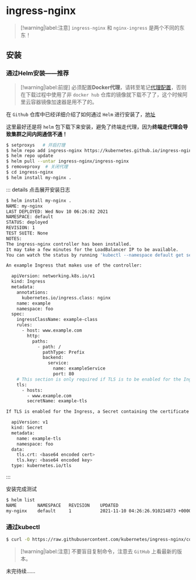 # ingress-nginx

> [!warning|label:注意]
> `ingress-nginx` 和 `nginx-ingress` 是两个不同的东东！

## 安装

### 通过Helm安装——推荐

> [!warning|label:前提]
> 必须配置**Docker代理**，请转至笔记[代理配置](../../../../../Docker/安装/代理配置.md)，否则在下载过程中使用了非 `docker hub` 仓库的镜像就下载不了了，这个时候阿里云容器镜像加速器是用不了的。

在 `Github` 仓库中已经详细介绍了如何通过 `Helm` 进行安装了，[地址](https://github.com/kubernetes/ingress-nginx/tree/main/charts/ingress-nginx)

这里最好还是将 `helm` 包下载下来安装，避免了终端走代理，因为**终端走代理会导致集群之间内网通信不通！**

```bash {1, 5}
$ setproxys   # 开启打理
$ helm repo add ingress-nginx https://kubernetes.github.io/ingress-nginx
$ helm repo update
$ helm pull --untar ingress-nginx/ingress-nginx
$ removeproxy  # 关闭代理
$ cd ingress-nginx
$ helm install my-nginx .

```

::: details 点击展开安装日志
```bash
$ helm install my-nginx .
NAME: my-nginx
LAST DEPLOYED: Wed Nov 10 06:26:02 2021
NAMESPACE: default
STATUS: deployed
REVISION: 1
TEST SUITE: None
NOTES:
The ingress-nginx controller has been installed.
It may take a few minutes for the LoadBalancer IP to be available.
You can watch the status by running 'kubectl --namespace default get services -o wide -w my-nginx-ingress-nginx-controller'

An example Ingress that makes use of the controller:

  apiVersion: networking.k8s.io/v1
  kind: Ingress
  metadata:
    annotations:
      kubernetes.io/ingress.class: nginx
    name: example
    namespace: foo
  spec:
    ingressClassName: example-class
    rules:
      - host: www.example.com
        http:
          paths:
            - path: /
              pathType: Prefix
              backend:
                service:
                  name: exampleService
                  port: 80
    # This section is only required if TLS is to be enabled for the Ingress
    tls:
      - hosts:
        - www.example.com
        secretName: example-tls

If TLS is enabled for the Ingress, a Secret containing the certificate and key must also be provided:

  apiVersion: v1
  kind: Secret
  metadata:
    name: example-tls
    namespace: foo
  data:
    tls.crt: <base64 encoded cert>
    tls.key: <base64 encoded key>
  type: kubernetes.io/tls
```

:::

安装完成测试

```bash
$ helm list
NAME    	NAMESPACE	REVISION	UPDATED                                	STATUS  	CHART              	APP VERSION
my-nginx	default  	1       	2021-11-10 04:26:26.910214873 +0000 UTC	deployed	ingress-nginx-4.0.6	1.0.4 
```

### 通过kubectl

```bash
$ curl -O https://raw.githubusercontent.com/kubernetes/ingress-nginx/controller-v1.0.4/deploy/static/provider/baremetal/deploy.yaml
```

> [!warning|label:注意]
> 不要盲目复制命令，注意去 `GitHub` 上看最新的版本。


未完待续……
